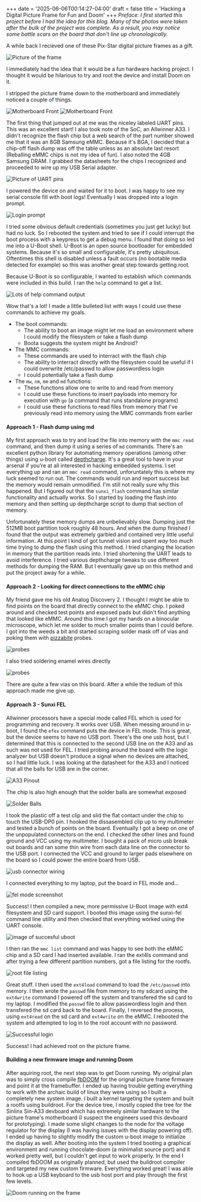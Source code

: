 +++
date = '2025-06-06T00:14:27-04:00'
draft = false
title = 'Hacking a Digital Picture Frame for Fun and Doom'
+++
*Preface: I first started this project before I had the idea for this blog. Many of the photos were taken after the bulk of the project was complete. As a result, you may notice some battle scars on the board that don't line up chronologically.*

A while back I recieved one of these Pix-Star digital picture frames as a gift.

![Picture of the frame](/doom-picture-frame-images/frame.png)

I immediately had the idea that it would be a fun hardware hacking project. I thought it would be hilarious to try and root the device and install Doom on it.

I stripped the picture frame down to the motherboard and immediately noticed a couple of things. 

![Motherboard Front](/doom-picture-frame-images/mobo_front.jpg)
![Motherboard Front](/doom-picture-frame-images/mobo_rear.jpg)

The first thing that jumped out at me was the niceley labeled UART pins. This was an excellent start! I also took note of the SoC, an Allwinner A33. I didn't recognize the flash chip but a web search of the part number showed me that it was an 8GB Samsung eMMC. Because it's BGA, I decided that a chip-off flash dump was off the table unless as an absolute last resort (Reballing eMMC chips is not my idea of fun). I also noted the 4GB Samsung DRAM. I grabbed the datasheets for the chips I recognized and proceeded to wire up my USB Serial adapter.

![Picture of UART pins](/doom-picture-frame-images/uart.jpg)

I powered the device on and waited for it to boot. I was happy to see my serial console fill with boot logs! Eventually I was dropped into a login prompt.

![Login prompt](/doom-picture-frame-images/prompt.png)

I tried some obvious default credentials (sometimes you just get lucky) but had no luck. So I rebooted the system and tried to see if I could interrupt the boot process with a keypress to get a debug menu. I found that doing so led me into a U-Boot shell. U-Boot is an open source bootloader for embedded systems. Because it's so small and configurable, it's pretty ubiquitous. Oftentimes this shell is disabled unless a fault occurs (no bootable media detected for example) so this was another great step towards getting root. 

Because U-Boot is so configurable, I wanted to establish which commands were included in this build. I ran the `help` command to get a list.

![Lots of help command output](/doom-picture-frame-images/commands.png)

Wow that's a lot! I made a little bulleted list with ways I could use these commands to achieve my goals.

- The boot commands:
    - The ability to boot an image might let me load an environment where I could modify the filesystem or take a flash dump
    - Boota suggests the system might be Android?
- The MMC commands:
    - These commands are used to interract with the flash chip
    - The ability to interract directly with the filesystem could be useful if I could overwrite /etc/passwd to allow passwordless login
    - I could potentially take a flash dump
- The `mw`, `nm`, `mm` and `md` functions:
    - These functions allow one to write to and read from memory
    - I could use these functions to insert payloads into memory for execution with `go` (a command that runs standalone programs)
    - I could use these functions to read files from memory that I've previously read into memory using the MMC commands from earlier

#### Approach 1 - Flash dump using md

My first approach was to try and load the file into memory with the `mmc read` command, and then dump it using a series of `md` commands. There's an excellent python library for automating memory operations (among other things) using u-boot called [depthcharge](https://github.com/tetrelsec/depthcharge). It's a great tool to have in your arsenal if you're at all interested in hacking embedded systems. I set everything up and ran an `mmc read` command, unforuntately this is where my luck seemed to run out. The commands would run and report success but the memory would remain unmodified. I'm still not really sure why this happened. But I figured out that the `sunxi_flash` command has similar functionality and actually works. So I started by loading the flash into memory and then setting up depthcharge script to dump that section of memory. 

Unfortunately these memory dumps are unbelievably slow. Dumping just the 512MB boot partition took roughly 48 hours. And when the dump finished I found that the output was extremely garbled and contained very little useful information. At this point I kind of got tunnel vision and spent *way* too much time trying to dump the flash using this method. I tried changing the location in memory that the partition reads into. I tried shortening the UART leads to avoid interference. I tried various depthcharge tweaks to use different methods for dumping the RAM. But I eventually gave up on this method and put the project away for a while. 

#### Approach 2 - Looking for direct connections to the eMMC chip

 My friend gave me his old Analog Discovery 2. I thought I might be able to find points on the board that directly connect to the eMMC chip. I poked around and checked test points and exposed pads but didn't find anything that looked like eMMC. Around this time I got my hands on a binocular microscope, which let me solder to much smaller points than I could before. I got into the weeds a bit and started scraping solder mask off of vias and poking them with [pizzabite](https://github.com/whid-injector/PIZZAbite) probes.

 ![probes](/doom-picture-frame-images/probes.png)

 I also tried soldering enamel wires directly

 ![probes](/doom-picture-frame-images/wire.png)

 There are quite a few vias on this board. After a while the tedium of this approach made me give up.

 #### Approach 3 - Sunxi FEL

 Allwinner processors have a special mode called FEL which is used for programming and recovery. It works over USB. When messing around in u-boot, I found the `efex` command puts the device in FEL mode. This is great, but the device seems to have no USB port. There's the one usb host, but I determined that this is connected to the second USB line on the A33 and as such was not used for FEL. I tried probing around the board with the logic analyzer but USB doesn't produce a signal when no devices are attached, so I had little luck. I was looking at the datasheet for the A33 and I noticed that all the balls for USB are in the corner.

 ![A33 Pinout](/doom-picture-frame-images/data.png)

 The chip is also high enough that the solder balls are somewhat exposed

 ![Solder Balls](/doom-picture-frame-images/bga.png)


I took the plastic off a test clip and slid the flat contact under the chip to touch the USB-DP0 pin. I hooked the dissasembled clip up to my multimeter and tested a bunch of points on the board. Eventually I got a beep on one of the unpopulated connectors on the end. I checked the other lines and found ground and VCC using my multimeter. I bought a pack of micro usb break out boards and ran some thin wire from each data line on the connector to the USB port. I connected the VCC and ground to larger pads elsewhere on the board so I could power the entire board from USB.

![usb connector wiring](/doom-picture-frame-images/usb.jpg)

I connected everything to my laptop, put the board in FEL mode and...

![fel mode screenshot](/doom-picture-frame-images/fel.jpg)

Success! I then compiled a new, more permissive U-Boot image with ext4 filesystem and SD card support. I booted this image using the sunxi-fel command line utility and then checked that everything worked using the UART console. 

![image of succesful uboot](/doom-picture-frame-images/uboot.jpg)

I then ran the `mmc list` command and was happy to see both the eMMC chip and a SD card I had inserted available. I ran the ext4ls command and after trying a few different partition numbers, got a file listing for the rootfs.

![root file listing](/doom-picture-frame-images/rootfs.png)

Great stuff. I then used the `ext4load` command to load the `/etc/passwd` into memory. I then wrote the `passwd` file from memory to my sdcard using the `ext4write` command I powered off the system and transfered the sd card to my laptop. I modified the `passwd` file to allow passwordless login and then transfered the sd card back to the board. Finally, I reversed the process, using `ext4read` on the sd card and `ext4write` on the eMMC. I rebooted the system and attempted to log in to the root account with no password.

![Successful login](/doom-picture-frame-images/login.png)

Success! I had achieved root on the picture frame.

#### Building a new firmware image and running Doom

After aquiring root, the next step was to get Doom running. My original plan was to simply cross compile [fbDOOM](https://github.com/maximevince/fbDOOM) for the orignal picture frame firmware and point it at the framebuffer. I ended up having trouble getting everything to work with the archaic build of linux they were using so I built a completely new system image. I built a kernel targeting the system and built a rootfs using buildroot. For the device tree, I mostly copied the tree for the Sinlinx Sin-A33 devboard which has extremely similar hardware to the picture frame's motherboard (I suspect the engineers used this devboard for prototyping). I made some slight changes to the node for the voltage regulator for the display (I was having issues with the display powering off). I ended up having to slightly modify the custom u-boot image to initialize the display as well. After booting into the system I tried booting a graphical environment and running chocolate-doom (a minimalist source port) and it worked pretty well, but I couldn't get input to work properly. In the end I compiled fbDOOM as originally planned, but used the buildroot compiler and targeted my new custom firmware. Everything worked great! I was able to hook up a USB keyboard to the usb host port and play through the first few levels.

![Doom running on the frame](/doom-picture-frame-images/doom.jpg)


